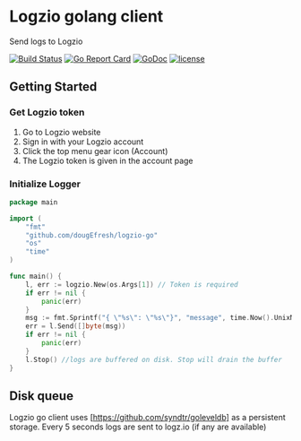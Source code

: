 # Logzio golang client
Send logs to Logzio

[![Build Status](https://travis-ci.org/dougEfresh/logzio-go.svg?branch=master)](https://travis-ci.org/dougEfresh/logzio-go)
[![Go Report Card](https://goreportcard.com/badge/github.com/dougEfresh/logzio-go)](https://goreportcard.com/report/github.com/dougEfresh/logzio-go)
[![GoDoc](https://godoc.org/github.com/dougEfresh/logzio-go?status.svg)](https://godoc.org/github.com/dougEfresh/logzio-go)
[![license](http://img.shields.io/badge/license-apache-red.svg?style=flat)](https://raw.githubusercontent.com/dougEfresh/logzio-go/master/LICENSE)

## Getting Started

### Get Logzio token
1. Go to Logzio website
2. Sign in with your Logzio account
3. Click the top menu gear icon (Account)
4. The Logzio token is given in the account page

### Initialize Logger
```go
package main

import (
	"fmt"
	"github.com/dougEfresh/logzio-go"
	"os"
	"time"
)

func main() {
	l, err := logzio.New(os.Args[1]) // Token is required
	if err != nil {
		panic(err)
	}
	msg := fmt.Sprintf("{ \"%s\": \"%s\"}", "message", time.Now().UnixNano())
	err = l.Send([]byte(msg))
	if err != nil {
		panic(err)
	}
	l.Stop() //logs are buffered on disk. Stop will drain the buffer
}

```

## Disk queue

Logzio go client uses [https://github.com/syndtr/goleveldb] as a persistent storage.
Every 5 seconds logs are sent to logz.io (if any are available)
